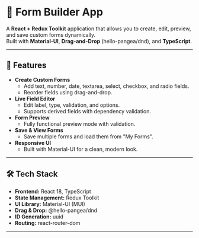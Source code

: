 # 📝 Form Builder App

A **React + Redux Toolkit** application that allows you to create, edit, preview, and save custom forms dynamically.  
Built with **Material-UI**, **Drag-and-Drop** (hello-pangea/dnd), and **TypeScript**.

---

## 🚀 Features
- **Create Custom Forms**
  - Add text, number, date, textarea, select, checkbox, and radio fields.
  - Reorder fields using drag-and-drop.
- **Live Field Editor**
  - Edit label, type, validation, and options.
  - Supports derived fields with dependency validation.
- **Form Preview**
  - Fully functional preview mode with validation.
- **Save & View Forms**
  - Save multiple forms and load them from "My Forms".
- **Responsive UI**
  - Built with Material-UI for a clean, modern look.

---

## 🛠️ Tech Stack
- **Frontend:** React 18, TypeScript
- **State Management:** Redux Toolkit
- **UI Library:** Material-UI (MUI)
- **Drag & Drop:** @hello-pangea/dnd
- **ID Generation:** uuid
- **Routing:** react-router-dom

---
